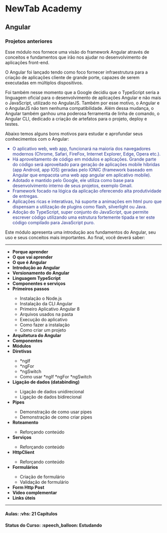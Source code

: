 <h1>NewTab Academy</h1>
<h2>Angular</h2>

<h3>Projetos anteriores</h3>

<p>Esse módulo nos fornece uma visão do framework Angular através de conceitos e fundamentos que irão nos ajudar no desenvolvimento de aplicações front-end.</p>

<p>O Angular foi lançado tendo como foco fornecer infraestrutura para a criação de aplicações cliente de grande porte, capazes de serem executadas em múltiplos dispositivos. </p>

<p>Foi também nesse momento que a Google decidiu que o TypeScript seria a linguagem oficial para o desenvolvimento de aplicações Angular e não mais o JavaScript, utilizado no AngularJS. Também por esse motivo, o Angular e o AngularJS não tem nenhuma compatibilidade. Além dessa mudança, o Angular também ganhou uma poderosa ferramenta de linha de comando, o Angular CLI, dedicado a criação de artefatos para o projeto, deploy e testes.</p>

<p>Abaixo temos alguns bons motivos para estudar e aprofundar seus conhecimentos com o Angular:</p>

<ul style="list-style-type: square; color: #253191">
  <li>O aplicativo web, web app, funcionará na maioria dos navegadores modernos (Chrome, Safari, FireFox, Internet Explorer, Edge, Opera etc.).</li>
  <li>Há aproveitamento de código em módulos e aplicações. Grande parte do código será aproveitado para geração de aplicações mobile híbridas (app Android, app IOS) geradas pelo IONIC (framework baseado em Angular que empacota uma web app angular em aplicativo mobile).</li>
  <li>Adotado e mantido pelo Google, ele utiliza como base para desenvolvimento interno de seus projetos, exemplo Gmail.</li>
  <li>Framework focado na lógica da aplicação oferecendo alta produtividade de entregas.</li>
  <li>Aplicações ricas e interativas, há suporte a animações em html puro que dispensam a utilização de plugins como flash, silverlight ou Java.</li>
  <li>Adoção do TypeScript, super conjunto do JavaScript, que permite escrever código utilizando uma estrutura fortemente tipada e ter este código compilado para JavaScript puro.</li>
</ul>

<p>Este módulo apresenta uma introdução aos fundamentos do Angular, seu uso e seus conceitos mais importantes. Ao final, você deverá saber:</p>

<hr>

<ul>
  <li><strong>Porque aprender</strong></li>
  <li><strong>O que vai aprender</strong></li>
  <li><strong>O que é Angular</strong></li>
  <li><strong>Introdução ao Angular</strong></li>
  <li><strong>Versionamento do Angular</strong></li>
  <li><strong>Linguagem TypeScript</strong></li>
  <li><strong>Componentes e serviços</strong></li>
  
  <li><strong>Primeiros passos</strong></li>
  <ul>
    <li>Instalação o Node.js</li>
    <li>Instalação da CLI Angular</li>
    <li>Primeiro Aplicativo Angular 8</li>
    <li>Arquivos usados ​​na pasta</li>
    <li>Execução do aplicativo</li>
    <li>Como fazer a instalação</li>
    <li>Como criar um projeto</li>
  </ul>

  <li><strong>Arquitetura do Angular</strong></li>
  <li><strong>Componentes</strong></li>
  <li><strong>Módulos</strong></li>
  
  <li><strong>Diretivas</strong></li>
  <ul>
    <li>*ngIf</li>
    <li>*ngFor</li>
    <li>*ngSwitch</li>
    <li>Como usar *ngIf *ngFor *ngSwitch</li>
  </ul>

  <li><strong>Ligação de dados (databinding)</strong></li>
  <ul>
    <li>Ligação de dados unidirecional</li>
    <li>Ligação de dados bidirecional</li>
  </ul>

  <li><strong>Pipes</strong></li>
  <ul>
    <li>Demonstração de como usar pipes</li>
    <li>Demonstração de como criar pipes</li>
  </ul>

  <li><strong>Roteamento</strong></li>
  <ul>
    <li>Reforçando conteúdo</li>
  </ul>

  <li><strong>Serviços</strong></li>
  <ul>
    <li>Reforçando conteúdo</li>
  </ul>

  <li><strong>HttpClient</strong></li>
  <ul>
    <li>Reforçando conteúdo</li>
  </ul>
  
  <li><strong>Formulários</strong></li>
  <ul>
    <li>Criação de formulário</li>
    <li>Validação de formulário</li>
  </ul>

  <li><strong>Form Http Post</strong></li>
  <li><strong>Vídeo complementar</strong></li>
  <li><strong>Links úteis</strong></li>
</ul>

<hr>

<h4><b>Aulas:</b> :vhs: 21 Capítulos</h4>
<h4><b>Status do Curso:</b> :speech_balloon: Estudando</h4>
